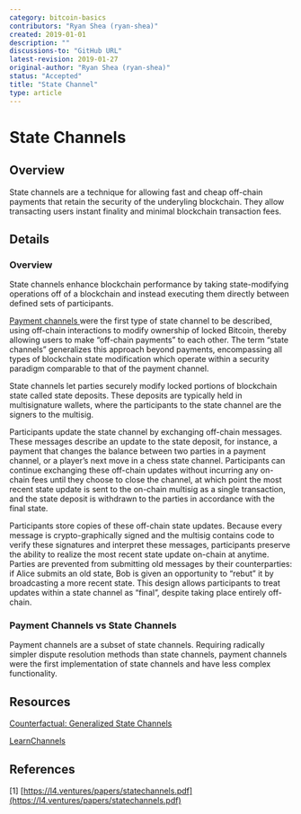 ```yaml
---
category: bitcoin-basics
contributors: "Ryan Shea (ryan-shea)"
created: 2019-01-01
description: ""
discussions-to: "GitHub URL"
latest-revision: 2019-01-27
original-author: "Ryan Shea (ryan-shea)"
status: "Accepted"
title: "State Channel"
type: article
---
```


# State Channels

## Overview

State channels are a technique for allowing fast and cheap off-chain payments that retain the security of the underyling blockchain. They allow transacting users instant finality and minimal blockchain transaction fees.

## Details

### Overview

State channels enhance blockchain performance by taking state-modifying operations off of a blockchain and instead executing them directly between defined sets of participants.

[Payment channels ](../lightning-basics/payment-channel.md)were the first type of state channel to be described, using off-chain interactions to modify ownership of locked Bitcoin, thereby allowing users to make “off-chain payments” to each other. The term “state channels” generalizes this approach beyond payments, encompassing all types of blockchain state modification which operate within a security paradigm comparable to that of the payment channel.

State channels let parties securely modify locked portions of blockchain state called state deposits. These deposits are typically held in multisignature wallets, where the participants to the state channel are the signers to the multisig.

Participants update the state channel by exchanging off-chain messages. These messages describe an update to the state deposit, for instance, a payment that changes the balance between two parties in a payment channel, or a player’s next move in a chess state channel. Participants can continue exchanging these off-chain updates without incurring any on-chain fees until they choose to close the channel, at which point the most recent state update is sent to the on-chain multisig as a single transaction, and the state deposit is withdrawn to the parties in accordance with the final state.

Participants store copies of these off-chain state updates. Because every message is crypto-graphically signed and the multisig contains code to verify these signatures and interpret these messages, participants preserve the ability to realize the most recent state update on-chain at anytime. Parties are prevented from submitting old messages by their counterparties: if Alice submits an old state, Bob is given an opportunity to “rebut” it by broadcasting a more recent state. This design allows participants to treat updates within a state channel as “final”, despite taking place entirely off-chain.

### Payment Channels vs State Channels

Payment channels are a subset of state channels. Requiring radically simpler dispute resolution methods than state channels, payment channels were the first implementation of state channels and have less complex functionality.

## Resources

[Counterfactual: Generalized State Channels](https://l4.ventures/papers/statechannels.pdf)

[LearnChannels](https://docs.learnchannels.org/)

## References

\[1\] [https://l4.ventures/papers/statechannels.pdf](https://l4.ventures/papers/statechannels.pdf)
